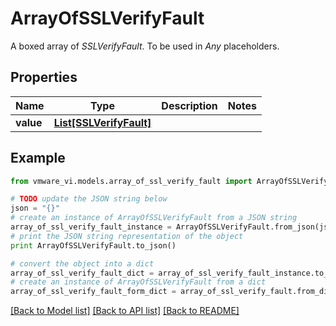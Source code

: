 # ArrayOfSSLVerifyFault

A boxed array of *SSLVerifyFault*. To be used in *Any* placeholders. 

## Properties
Name | Type | Description | Notes
------------ | ------------- | ------------- | -------------
**value** | [**List[SSLVerifyFault]**](SSLVerifyFault.md) |  | 

## Example

```python
from vmware_vi.models.array_of_ssl_verify_fault import ArrayOfSSLVerifyFault

# TODO update the JSON string below
json = "{}"
# create an instance of ArrayOfSSLVerifyFault from a JSON string
array_of_ssl_verify_fault_instance = ArrayOfSSLVerifyFault.from_json(json)
# print the JSON string representation of the object
print ArrayOfSSLVerifyFault.to_json()

# convert the object into a dict
array_of_ssl_verify_fault_dict = array_of_ssl_verify_fault_instance.to_dict()
# create an instance of ArrayOfSSLVerifyFault from a dict
array_of_ssl_verify_fault_form_dict = array_of_ssl_verify_fault.from_dict(array_of_ssl_verify_fault_dict)
```
[[Back to Model list]](../README.md#documentation-for-models) [[Back to API list]](../README.md#documentation-for-api-endpoints) [[Back to README]](../README.md)


